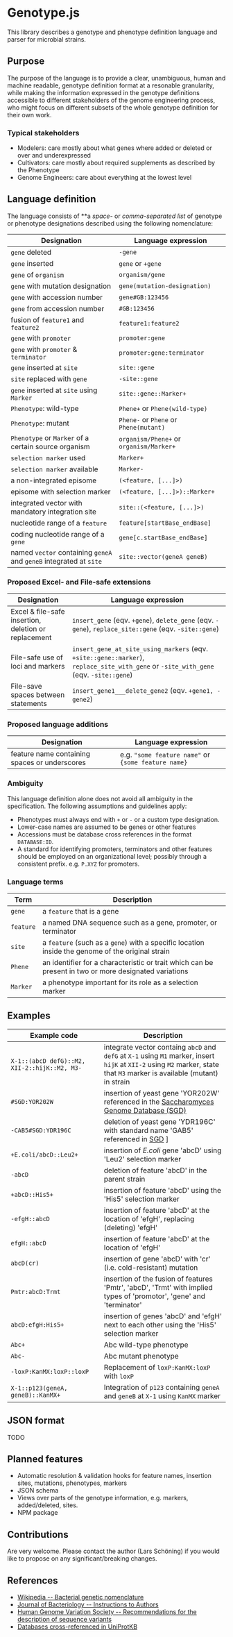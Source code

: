 # Genotype.js

This library describes a genotype and phenotype definition language and parser for microbial strains. 


## Purpose

The purpose of the language is to provide a clear, unambiguous, human and machine readable, genotype definition format at a resonable granularity, while making the information expressed in the genotype definitions accessible to different stakeholders of the genome engineering process, who might focus on different subsets of the whole genotype definition for their own work.

### Typical stakeholders

- Modelers: care mostly about what genes where added or deleted or over and underexpressed
- Cultivators: care mostly about required supplements as described by the Phenotype
- Genome Engineers: care about everything at the lowest level



## Language definition

The language consists of **a *space-* or *comma-*separated list** of genotype or phenotype designations described using the following nomenclature:

Designation                                 | Language expression
------------------------------------------- | -------------------------
`gene` deleted                              | ``-gene``
`gene` inserted                             | ``gene`` or ``+gene``
`gene` of `organism`                        | ``organism/gene``
`gene` with mutation designation            | ``gene(mutation-designation)``
`gene` with accession number                | ``gene#GB:123456``
`gene` from accession number                | ``#GB:123456``
fusion of `feature1` and `feature2`         | ``feature1:feature2``
`gene` with `promoter`                      | ``promoter:gene``
`gene` with `promoter` & `terminator`       | ``promoter:gene:terminator``
`gene` inserted at `site`                  | ``site::gene``
`site` replaced with `gene`                | ``-site::gene``
`gene` inserted at `site` using `Marker`   | ``site::gene::Marker+``
`Phenotype`: wild-type                      | ``Phene+`` or ``Phene(wild-type)``
`Phenotype`: mutant                         | ``Phene-`` or ``Phene`` or ``Phene(mutant)``
`Phenotype` or `Marker` of a certain source organism | `organism/Phene+` or `organism/Marker+`
`selection marker` used                     | ``Marker+``
`selection marker` available                | ``Marker-``
a non-integrated episome | ``(<feature, [...]>)``
episome with selection marker | ``(<feature, [...]>)::Marker+``
integrated vector with mandatory integration site | ``site::(<feature, [...]>)``
nucleotide range of a `feature` | ``feature[startBase_endBase]``
coding nucleotide range of a `gene` | ``gene[c.startBase_endBase]``
named `vector` containing `geneA` and `geneB` integrated at `site` | ``site::vector(geneA geneB)``


### Proposed Excel- and File-safe extensions

Designation                                 | Language expression
------------------------------------------- | -------------------------
Excel & file-safe insertion, deletion or replacement          | `insert_gene` (eqv. `+gene`), `delete_gene` (eqv. ``-gene``), `replace_site::gene` (eqv. `-site::gene`)
File-safe use of loci and markers           | `insert_gene_at_site_using_markers` (eqv. `+site::gene::marker`), `replace_site_with_gene` or `-site_with_gene` (eqv. `-site::gene`)
File-save spaces between statements | `insert_gene1___delete_gene2` (eqv. `+gene1, -gene2`)

### Proposed language additions 

Designation                                 | Language expression
------------------------------------------- | -------------------------
feature name containing spaces or underscores | e.g. `"some feature name"` or `{some feature name}`


### Ambiguity

This language definition alone does not avoid all ambiguity in the specification. The following assumptions and
guidelines apply:

- Phenotypes must always end with `+` or `-` or a custom type designation.
- Lower-case names are assumed to be genes or other features
- Accessions must be database cross references in the format ``DATABASE:ID``.
- A standard for identifying promoters, terminators and other features should be employed on an organizational level; possibly through a consistent prefix. e.g. `P.XYZ` for promoters.

### Language terms

Term           | Description
-------------- | --------------
``gene``       | a ``feature`` that is a gene
``feature``    | a named DNA sequence such as a gene, promoter, or terminator
``site``      | a ``feature`` (such as a ``gene``) with a specific location inside the genome of the original strain
``Phene``      | an identifier for a characteristic or trait which can be present in two or more designated variations
``Marker``     | a phenotype important for its role as a selection marker


## Examples

| Example code | Description                          |
| ------------------------------------- | ------------------------------------- |
| `X-1::(abcD defG)::M2, XII-2::hijK::M2, M3- ` | integrate vector containg `abcD` and `defG` at `X-1` using `M1` marker, insert `hijK` at `XII-2` using `M2` marker, state that `M3` marker is available (mutant) in strain
| `#SGD:YOR202W` | insertion of yeast gene 'YOR202W' referenced in the [Saccharomyces Genome Database (SGD)](http://www.yeastgenome.org/)|
| `-CAB5#SGD:YDR196C` | deletion of yeast gene 'YDR196C' with standard name 'GAB5' referenced in [SGD](http://www.yeastgenome.org/) ]|
| `+E.coli/abcD::Leu2+` | insertion of _E.coli_ gene 'abcD' using 'Leu2' selection marker 
| `-abcD` | deletion of feature 'abcD' in the parent strain |
| `+abcD::His5+` | insertion of feature 'abcD' using the 'His5' selection marker |
| `-efgH::abcD` | insertion of feature 'abcD' at the location of 'efgH', replacing (deleting) 'efgH' |
| `efgH::abcD` | insertion of feature 'abcD' at the location of 'efgH' |
| `abcD(cr)` | insertion of gene 'abcD' with 'cr' (i.e. cold-resistant) mutation |
| `Pmtr:abcD:Trmt` | insertion of the fusion of features 'Pmtr', 'abcD', 'Trmt' with implied types of 'promotor', 'gene' and 'terminator' |
| `abcD:efgH:His5+` | insertion of genes 'abcD' and 'efgH' next to each other using the 'His5' selection marker |
| `Abc+` | Abc wild-type phenotype |
| `Abc-` | Abc mutant phenotype |
| `-loxP:KanMX:loxP::loxP` | Replacement of `loxP:KanMX:loxP` with `loxP`| 
| `X-1::p123(geneA, geneB)::KanMX+` | Integration of `p123` containing `geneA` and `geneB` at `X-1` using `KanMX` marker |
 

## JSON format

TODO

## Planned features

- Automatic resolution & validation hooks for feature names, insertion sites, mutations, phenotypes, markers
- JSON schema
- Views over parts of the genotype information, e.g. markers, added/deleted, sites.
- NPM package

## Contributions

Are very welcome. Please contact the author (Lars Schöning) if you would like to propose on any significant/breaking changes.

## References


- [Wikipedia -- Bacterial genetic nomenclature](http://en.wikipedia.org/wiki/Bacterial_genetic_nomenclature)
- [Journal of Bacteriology -- Instructions to Authors](http://jb.asm.org/site/misc/journal-ita_nom.xhtml#03)
- [Human Genome Variation Society -- Recommendations for the description of sequence variants](http://www.hgvs.org/mutnomen/recs.html)
- [Databases cross-referenced in UniProtKB](http://www.uniprot.org/docs/dbxref)
